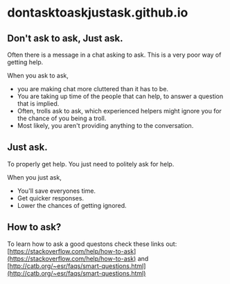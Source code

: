 # dontasktoaskjustask.github.io

## Don't ask to ask, Just ask.

Often there is a message in a chat asking to ask. This is a very poor way of getting help.

When you ask to ask, 
- you are making chat more cluttered than it has to be. 
- You are taking up time of the people that can help, to answer a question that is implied. 
- Often, trolls ask to ask, which experienced helpers might ignore you for the chance of you being a troll.
- Most likely, you aren't providing anything to the conversation. 

## Just ask.

To properly get help. You just need to politely ask for help.

When you just ask,
- You'll save everyones time.
- Get quicker responses.
- Lower the chances of getting ignored.

## How to ask?
To learn how to ask a good questons check these links out:
[https://stackoverflow.com/help/how-to-ask](https://stackoverflow.com/help/how-to-ask)
and
[http://catb.org/~esr/faqs/smart-questions.html](http://catb.org/~esr/faqs/smart-questions.html)
